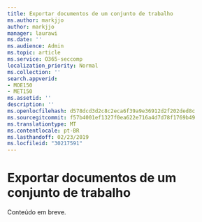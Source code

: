 ```yaml
---
title: Exportar documentos de um conjunto de trabalho
ms.author: markjjo
author: markjjo
manager: laurawi
ms.date: ''
ms.audience: Admin
ms.topic: article
ms.service: O365-seccomp
localization_priority: Normal
ms.collection: ''
search.appverid:
- MOE150
- MET150
ms.assetid: ''
description: ''
ms.openlocfilehash: d578dcd3d2c8c2eca6f39a9e36912d2f202ded8c
ms.sourcegitcommit: f57b4001ef1327f0ea622e716a4d7d78f1769b49
ms.translationtype: MT
ms.contentlocale: pt-BR
ms.lasthandoff: 02/23/2019
ms.locfileid: "30217591"
---
```

# <a name="export-documents-from-a-working-set"></a>Exportar documentos de um conjunto de trabalho

Conteúdo em breve.